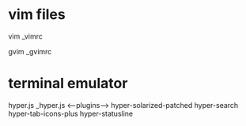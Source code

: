 # vim files
vim
_vimrc

gvim
_gvimrc

# terminal emulator
hyper.js
_hyper.js
<--plugins-->
hyper-solarized-patched
hyper-search
hyper-tab-icons-plus
hyper-statusline
